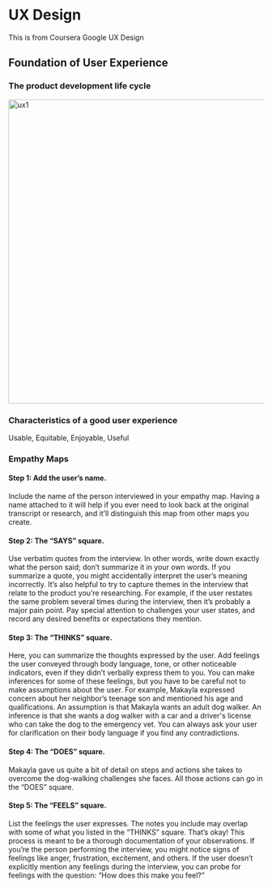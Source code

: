 
# UX Design
This is from Coursera Google UX Design

## Foundation of User Experience
### The product development life cycle
<img width="600" alt="ux1" src="https://user-images.githubusercontent.com/74225708/196221198-edc33322-54d5-4539-93a9-f4a7403b49d3.png">

### Characteristics of a good user experience
Usable, Equitable, Enjoyable, Useful

### Empathy Maps

#### Step 1: Add the user’s name. 
Include the name of the person interviewed in your empathy map. Having a name attached to it will help if you ever need to look back at the original transcript or research, and it’ll distinguish this map from other maps you create.

#### Step 2: The “SAYS” square.
Use verbatim quotes from the interview. In other words, write down exactly what the person said; don’t summarize it in your own words. If you summarize a quote, you might accidentally interpret the user’s meaning incorrectly. It’s also helpful to try to capture themes in the interview that relate to the product you’re researching. For example, if the user restates the same problem several times during the interview, then it’s probably a major pain point. Pay special attention to challenges your user states, and record any desired benefits or expectations they mention. 

#### Step 3: The “THINKS” square.
Here, you can summarize the thoughts expressed by the user. Add feelings the user conveyed through body language, tone, or other noticeable indicators, even if they didn’t verbally express them to you. You can make inferences for some of these feelings, but you have to be careful not to make assumptions about the user. For example, Makayla expressed concern about her neighbor’s teenage son and mentioned his age and qualifications. An assumption is that Makayla wants an adult dog walker. An inference is that she wants a dog walker with a car and a driver's license who can take the dog to the emergency vet. You can always ask your user for clarification on their body language if you find any contradictions.  

#### Step 4: The “DOES” square. 
Makayla gave us quite a bit of detail on steps and actions she takes to overcome the dog-walking challenges she faces. All those actions can go in the “DOES” square.

#### Step 5: The “FEELS” square. 
List the feelings the user expresses. The notes you include may overlap with some of what you listed in the “THINKS” square. That’s okay! This process is meant to be a thorough documentation of your observations. If you’re the person performing the interview, you might notice signs of feelings like anger, frustration, excitement, and others. If the user doesn’t explicitly mention any feelings during the interview, you can probe for feelings with the question: “How does this make you feel?”
